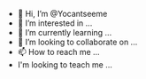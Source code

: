 - 👋 Hi, I’m @Yocantseeme
- 👀 I’m interested in ...
- 🌱 I’m currently learning ...
- 💞️ I’m looking to collaborate on ...
- 📫 How to reach me ...
-    I'm looking to teach me ...

<!---
Yocantseeme/Yocantseeme is a ✨ special ✨ repository because its `README.md` (this file) appears on your GitHub profile.
You can click the Preview link to take a look at your changes.
--->
